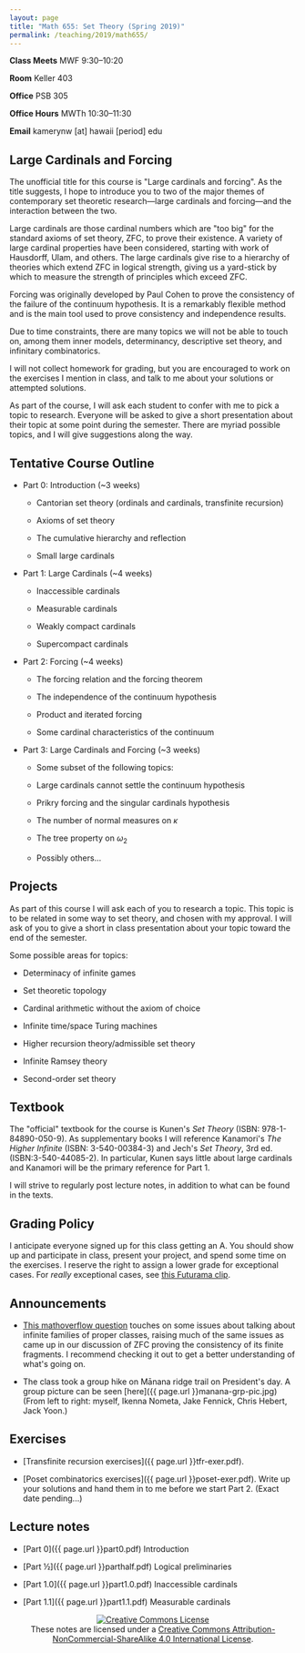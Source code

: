 ```yaml
---
layout: page
title: "Math 655: Set Theory (Spring 2019)"
permalink: /teaching/2019/math655/
---
```


**Class Meets** MWF 9:30–10:20

**Room** Keller 403

**Office** PSB 305

**Office Hours** MWTh 10:30–11:30

**Email** kamerynw [at] hawaii [period] edu

Large Cardinals and Forcing
---------------------------

The unofficial title for this course is "Large cardinals and forcing". As the title suggests, I hope to introduce you to two of the major themes of contemporary set theoretic research—large cardinals and forcing—and the interaction between the two.

Large cardinals are those cardinal numbers which are "too big" for the standard axioms of set theory, ZFC, to prove their existence. A variety of large cardinal properties have been considered, starting with work of Hausdorff, Ulam, and others. The large cardinals give rise to a hierarchy of theories which extend ZFC in logical strength, giving us a yard-stick by which to measure the strength of principles which exceed ZFC. 

Forcing was originally developed by Paul Cohen to prove the consistency of the failure of the continuum hypothesis. It is a remarkably flexible method and is the main tool used to prove consistency and independence results. 

Due to time constraints, there are many topics we will not be able to touch on, among them inner models, determinancy, descriptive set theory, and infinitary combinatorics. 

I will not collect homework for grading, but you are encouraged to work on the exercises I mention in class, and talk to me about your solutions or attempted solutions. 

As part of the course, I will ask each student to confer with me to pick a topic to research. Everyone will be asked to give a short presentation about their topic at some point during the semester. There are myriad possible topics, and I will give suggestions along the way.

Tentative Course Outline
------------------------

* Part 0: Introduction (~3 weeks)

    * Cantorian set theory (ordinals and cardinals, transfinite recursion)

    * Axioms of set theory

    * The cumulative hierarchy and reflection

    * Small large cardinals

* Part 1: Large Cardinals (~4 weeks)

    * Inaccessible cardinals

    * Measurable cardinals

    * Weakly compact cardinals

    * Supercompact cardinals

* Part 2: Forcing (~4 weeks)

    * The forcing relation and the forcing theorem

    * The independence of the continuum hypothesis

    * Product and iterated forcing

    * Some cardinal characteristics of the continuum

* Part 3: Large Cardinals and Forcing (~3 weeks)

    * Some subset of the following topics:

    * Large cardinals cannot settle the continuum hypothesis

    * Prikry forcing and the singular cardinals hypothesis

    * The number of normal measures on $\kappa$

    * The tree property on $\omega_2$

    * Possibly others...

Projects
--------

As part of this course I will ask each of you to research a topic. This topic is to be related in some way to set theory, and chosen with my approval. I will ask of you to give a short in class presentation about your topic toward the end of the semester.

Some possible areas for topics:

* Determinacy of infinite games

* Set theoretic topology

* Cardinal arithmetic without the axiom of choice

* Infinite time/space Turing machines

* Higher recursion theory/admissible set theory

* Infinite Ramsey theory

* Second-order set theory

Textbook
--------

The "official" textbook for the course is Kunen's *Set Theory* (ISBN: 978-1-84890-050-9). As supplementary books I will reference Kanamori's *The Higher Infinite* (ISBN: 3-540-00384-3) and Jech's *Set Theory*, 3rd ed. (ISBN:3-540-44085-2). In particular, Kunen says little about large cardinals and Kanamori will be the primary reference for Part 1.

I will strive to regularly post lecture notes, in addition to what can be found in the texts.

Grading Policy
--------------

I anticipate everyone signed up for this class getting an A. You should show up and participate in class, present your project, and spend some time on the exercises. I reserve the right to assign a lower grade for exceptional cases. For *really* exceptional cases, see [this Futurama clip](https://www.youtube.com/watch?v=XY3BnNGsNwk).

Announcements
-------------

* [This mathoverflow question](https://mathoverflow.net/q/322079/64676) touches on some issues about talking about infinite families of proper classes, raising much of the same issues as came up in our discussion of ZFC proving the consistency of its finite fragments. I recommend checking it out to get a better understanding of what's going on.

* The class took a group hike on Mānana ridge trail on President's day. A group picture can be seen [here]({{ page.url }}manana-grp-pic.jpg) (From left to right: myself, Ikenna Nometa, Jake Fennick, Chris Hebert, Jack Yoon.)

Exercises
---------

* [Transfinite recursion exercises]({{ page.url }}tfr-exer.pdf).

* [Poset combinatorics exercises]({{ page.url }}poset-exer.pdf). Write up your solutions and hand them in to me before we start Part 2. (Exact date pending...)

Lecture notes
-------------

* [Part 0]({{ page.url }}part0.pdf) Introduction

* [Part ½]({{ page.url }}parthalf.pdf) Logical preliminaries

* [Part 1.0]({{ page.url }}part1.0.pdf) Inaccessible cardinals

* [Part 1.1]({{ page.url }}part1.1.pdf) Measurable cardinals

<center><a rel="license" href="http://creativecommons.org/licenses/by-nc-sa/4.0/"><img alt="Creative Commons License" style="border-width:0" src="https://i.creativecommons.org/l/by-nc-sa/4.0/88x31.png" class="cclogo"/></a><br />These notes are licensed under a <a rel="license" href="http://creativecommons.org/licenses/by-nc-sa/4.0/">Creative Commons Attribution-NonCommercial-ShareAlike 4.0 International License</a>.</center>


